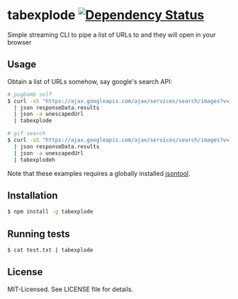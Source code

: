 # tabexplode [![Dependency Status](https://david-dm.org/clux/tabexplode.png)](https://david-dm.org/clux/tabexplode)

Simple streaming CLI to pipe a list of URLs to and they will open in your browser

## Usage
Obtain a list of URLs somehow, say google's search API:

```bash
# pugbomb self
$ curl -sS "https://ajax.googleapis.com/ajax/services/search/images?v=1.0&q=pug&rsz=8"
  | json responseData.results
  | json -a unescapedUrl
  | tabexplode

# gif search
$ curl -sS "https://ajax.googleapis.com/ajax/services/search/images?v=1.0&as_filetype=gif&safe=off&q=gameofthrones%20sausage"
  | json responseData.results
  | json -a unescapedUrl
  | tabexplodeh
```

Note that these examples requires a globally installed [jsontool](https://npmjs.org/package/jsontool).

## Installation

```bash
$ npm install -g tabexplode
```

## Running tests

```bash
$ cat test.txt | tabexplode
```

## License
MIT-Licensed. See LICENSE file for details.
